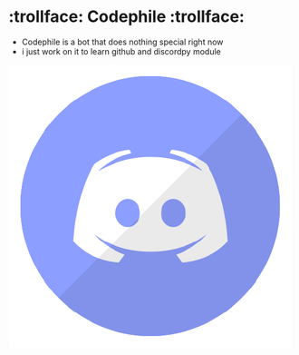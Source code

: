 # :trollface: Codephile :trollface:

- Codephile is a bot that does nothing special right now
- i just work on it to learn github and discordpy module

[![discordlogo](https://github.com/A0D1I2L3/Codephile/blob/main/assets/discord.png)](https://discord.com/)
